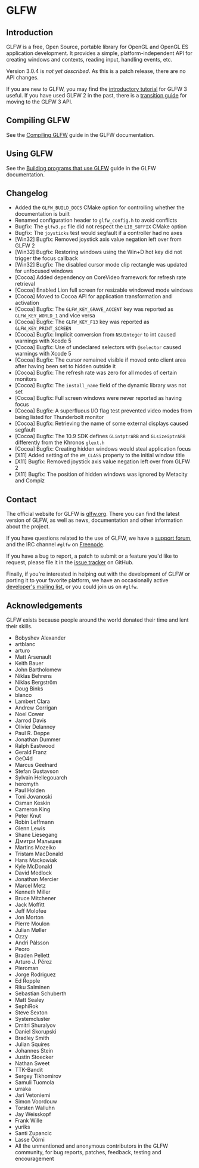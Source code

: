 # GLFW

## Introduction

GLFW is a free, Open Source, portable library for OpenGL and OpenGL ES
application development.  It provides a simple, platform-independent API for
creating windows and contexts, reading input, handling events, etc.

Version 3.0.4 is *not yet described*.  As this is a patch release, there are no
API changes.

If you are new to GLFW, you may find the
[introductory tutorial](http://www.glfw.org/docs/latest/quick.html) for GLFW
3 useful.  If you have used GLFW 2 in the past, there is a
[transition guide](http://www.glfw.org/docs/latest/moving.html) for moving to
the GLFW 3 API.


## Compiling GLFW

See the [Compiling GLFW](http://www.glfw.org/docs/latest/compile.html) guide in
the GLFW documentation.


## Using GLFW

See the
[Building programs that use GLFW](http://www.glfw.org/docs/latest/build.html)
guide in the GLFW documentation.


## Changelog

 - Added the `GLFW_BUILD_DOCS` CMake option for controlling whether the
   documentation is built
 - Renamed configuration header to `glfw_config.h` to avoid conflicts
 - Bugfix: The `glfw3.pc` file did not respect the `LIB_SUFFIX` CMake option
 - Bugfix: The `joysticks` test would segfault if a controller had no axes
 - [Win32] Bugfix: Removed joystick axis value negation left over from GLFW 2
 - [Win32] Bugfix: Restoring windows using the Win+D hot key did not trigger the
                   focus callback
 - [Win32] Bugfix: The disabled cursor mode clip rectangle was updated for
                   unfocused windows
 - [Cocoa] Added dependency on CoreVideo framework for refresh rate retrieval
 - [Cocoa] Enabled Lion full screen for resizable windowed mode windows
 - [Cocoa] Moved to Cocoa API for application transformation and activation
 - [Cocoa] Bugfix: The `GLFW_KEY_GRAVE_ACCENT` key was reported as
                   `GLFW_KEY_WORLD_1` and vice versa
 - [Cocoa] Bugfix: The `GLFW_KEY_F13` key was reported as
                   `GLFW_KEY_PRINT_SCREEN`
 - [Cocoa] Bugfix: Implicit conversion from `NSUInteger` to int caused warnings
                   with Xcode 5
 - [Cocoa] Bugfix: Use of undeclared selectors with `@selector` caused warnings
                   with Xcode 5
 - [Cocoa] Bugfix: The cursor remained visible if moved onto client area after
                   having been set to hidden outside it
 - [Cocoa] Bugfix: The refresh rate was zero for all modes of certain monitors
 - [Cocoa] Bugfix: The `install_name` field of the dynamic library was not set
 - [Cocoa] Bugfix: Full screen windows were never reported as having focus
 - [Cocoa] Bugfix: A superfluous I/O flag test prevented video modes from being
                   listed for Thunderbolt monitor
 - [Cocoa] Bugfix: Retrieving the name of some external displays caused segfault
 - [Cocoa] Bugfix: The 10.9 SDK defines `GLintptrARB` and `GLsizeiptrARB`
                   differently from the Khronos `glext.h`
 - [Cocoa] Bugfix: Creating hidden windows would steal application focus
 - [X11] Added setting of the `WM_CLASS` property to the initial window title
 - [X11] Bugfix: Removed joystick axis value negation left over from GLFW 2
 - [X11] Bugfix: The position of hidden windows was ignored by Metacity
                 and Compiz


## Contact

The official website for GLFW is [glfw.org](http://www.glfw.org/).  There you
can find the latest version of GLFW, as well as news, documentation and other
information about the project.

If you have questions related to the use of GLFW, we have a
[support forum](https://sourceforge.net/p/glfw/discussion/247562/), and the IRC
channel `#glfw` on [Freenode](http://freenode.net/).

If you have a bug to report, a patch to submit or a feature you'd like to
request, please file it in the
[issue tracker](https://github.com/glfw/glfw/issues) on GitHub.

Finally, if you're interested in helping out with the development of GLFW or
porting it to your favorite platform, we have an occasionally active
[developer's mailing list](https://lists.stacken.kth.se/mailman/listinfo/glfw-dev),
or you could join us on `#glfw`.


## Acknowledgements

GLFW exists because people around the world donated their time and lent their
skills.

 - Bobyshev Alexander
 - artblanc
 - arturo
 - Matt Arsenault
 - Keith Bauer
 - John Bartholomew
 - Niklas Behrens
 - Niklas Bergström
 - Doug Binks
 - blanco
 - Lambert Clara
 - Andrew Corrigan
 - Noel Cower
 - Jarrod Davis
 - Olivier Delannoy
 - Paul R. Deppe
 - Jonathan Dummer
 - Ralph Eastwood
 - Gerald Franz
 - GeO4d
 - Marcus Geelnard
 - Stefan Gustavson
 - Sylvain Hellegouarch
 - heromyth
 - Paul Holden
 - Toni Jovanoski
 - Osman Keskin
 - Cameron King
 - Peter Knut
 - Robin Leffmann
 - Glenn Lewis
 - Shane Liesegang
 - Дмитри Малышев
 - Martins Mozeiko
 - Tristam MacDonald
 - Hans Mackowiak
 - Kyle McDonald
 - David Medlock
 - Jonathan Mercier
 - Marcel Metz
 - Kenneth Miller
 - Bruce Mitchener
 - Jack Moffitt
 - Jeff Molofee
 - Jon Morton
 - Pierre Moulon
 - Julian Møller
 - Ozzy
 - Andri Pálsson
 - Peoro
 - Braden Pellett
 - Arturo J. Pérez
 - Pieroman
 - Jorge Rodriguez
 - Ed Ropple
 - Riku Salminen
 - Sebastian Schuberth
 - Matt Sealey
 - SephiRok
 - Steve Sexton
 - Systemcluster
 - Dmitri Shuralyov
 - Daniel Skorupski
 - Bradley Smith
 - Julian Squires
 - Johannes Stein
 - Justin Stoecker
 - Nathan Sweet
 - TTK-Bandit
 - Sergey Tikhomirov
 - Samuli Tuomola
 - urraka
 - Jari Vetoniemi
 - Simon Voordouw
 - Torsten Walluhn
 - Jay Weisskopf
 - Frank Wille
 - yuriks
 - Santi Zupancic
 - Lasse Öörni
 - All the unmentioned and anonymous contributors in the GLFW community, for bug
   reports, patches, feedback, testing and encouragement

